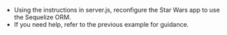 * Using the instructions in server.js, reconfigure the Star Wars app to use the Sequelize ORM.
* If you need help, refer to the previous example for guidance.
